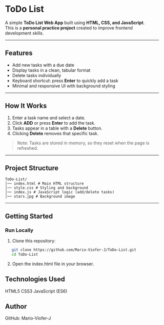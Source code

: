 # ToDo List  

A simple **ToDo List Web App** built using **HTML, CSS, and JavaScript**.  
This is a **personal practice project** created to improve frontend development skills.  

---

## Features  

- Add new tasks with a due date  
- Display tasks in a clean, tabular format  
- Delete tasks individually  
- Keyboard shortcut: press **Enter** to quickly add a task  
- Minimal and responsive UI with background styling  

---

## How It Works  

1. Enter a task name and select a date.  
2. Click **ADD** or press **Enter** to add the task.  
3. Tasks appear in a table with a **Delete** button.  
4. Clicking **Delete** removes that specific task.  

> Note: Tasks are stored in memory, so they reset when the page is refreshed.  

---

## Project Structure  
```
ToDo-List/
│── index.html # Main HTML structure
│── style.css # Styling and background
│── index.js # JavaScript logic (add/delete tasks)
│── stars.jpg # Background image
```

---

## Getting Started  

### Run Locally  

1. Clone this repository:  
```bash
   git clone https://github.com/Mario-Viofer-J/ToDo-List.git
   cd ToDo-List
```
2. Open the index.html file in your browser.


## Technologies Used

HTML5
CSS3
JavaScript (ES6)

## Author

GitHub: Mario-Viofer-J


